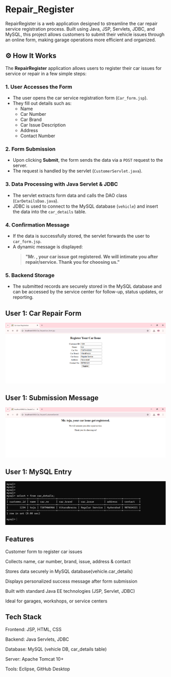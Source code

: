 # Repair_Register
RepairRegister is a web application designed to streamline the car repair service registration process. Built using Java, JSP, Servlets, JDBC, and MySQL, this project allows customers to submit their vehicle issues through an online form, making garage operations more efficient and organized.

## ⚙️ How It Works

The **RepairRegister** application allows users to register their car issues for service or repair in a few simple steps:

### 1. User Accesses the Form
- The user opens the car service registration form (`Car_form.jsp`).
- They fill out details such as:
  - Name
  - Car Number
  - Car Brand
  - Car Issue Description
  - Address
  - Contact Number

### 2. Form Submission
- Upon clicking **Submit**, the form sends the data via a `POST` request to the server.
- The request is handled by the servlet (`CustomerServlet.java`).

### 3. Data Processing with Java Servlet & JDBC
- The servlet extracts form data and calls the DAO class (`CarDetailsDao.java`).
- JDBC is used to connect to the MySQL database (`vehicle`) and insert the data into the `car_details` table.

### 4. Confirmation Message
- If the data is successfully stored, the servlet forwards the user to `car_form.jsp`.
- A dynamic message is displayed:
  > **"Mr. <name>, your car issue got registered. We will intimate you after repair/service. Thank you for choosing us."**

### 5. Backend Storage
- The submitted records are securely stored in the MySQL database and can be accessed by the service center for follow-up, status updates, or reporting.

## User 1: Car Repair Form
![User1: Car Form Input](images/User1_Register_form.png)

## User 1: Submission Message
![User1: Success Message](images/User1_Submission_message.png)

## User 1: MySQL Entry
![User1: Database Entry](images/User1_MySQL.png)

## Features
Customer form to register car issues

Collects name, car number, brand, issue, address & contact

Stores data securely in MySQL database(vehicle.car_details)

Displays personalized success message after form submission

Built with standard Java EE technologies (JSP, Servlet, JDBC)

Ideal for garages, workshops, or service centers

## Tech Stack
Frontend: JSP, HTML, CSS

Backend: Java Servlets, JDBC

Database: MySQL (vehicle DB, car_details table)

Server: Apache Tomcat 10+

Tools: Eclipse, GitHub Desktop
